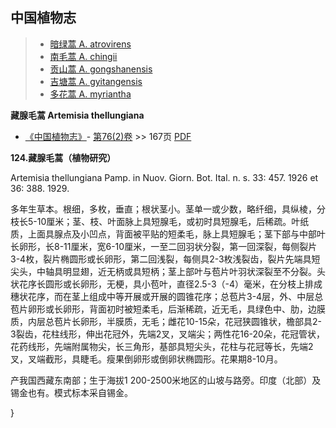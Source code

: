 

## 中国植物志

> * [暗绿蒿  A.  atrovirens](Artemisia-atrovirens-暗绿蒿.md)
> * [南毛蒿  A.  chingii](Artemisia-chingii-南毛蒿.md)
> * [贡山蒿  A.  gongshanensis](Artemisia-gongshanensis-贡山蒿.md)
> * [吉塘蒿  A.  gyitangensis](Artemisia-gyitangensis-吉塘蒿.md)
> * [多花蒿  A.  myriantha](Artemisia-myriantha-多花蒿.md)

**藏腺毛蒿 Artemisia thellungiana**

* [《中国植物志》](http://www.iplant.cn/frps)- [第76(2)卷](http://www.iplant.cn/frps/vol/76(2)) >> 167页 [PDF](http://www.iplant.cn/frps/pdf/76(2)/167a.PDF)

**124.藏腺毛蒿（植物研究）**

Artemisia thellungiana Pamp. in Nuov. Giorn. Bot. Ital. n. s. 33: 457. 1926 et 36: 388. 1929.

多年生草本。根细，多枚，垂直；根状茎小。茎单一或少数，略纤细，具纵棱，分枝长5-10厘米；茎、枝、叶面脉上具短腺毛，或初时具短腺毛，后稀疏。叶纸质，上面具腺点及小凹点，背面被平贴的短柔毛，脉上具短腺毛；茎下部与中部叶长卵形，长8-11厘米，宽6-10厘米，一至二回羽状分裂，第一回深裂，每侧裂片3-4枚，裂片椭圆形或长卵形，第二回浅裂，每侧具2-3枚浅裂齿，裂片先端具短尖头，中轴具明显翅，近无柄或具短柄；茎上部叶与苞片叶羽状深裂至不分裂。头状花序长圆形或长卵形，无梗，具小苞叶，直径2.5-3（-4）毫米，在分枝上排成穗状花序，而在茎上组成中等开展或开展的圆锥花序；总苞片3-4层，外、中层总苞片卵形或长卵形，背面初时被短柔毛，后渐稀疏，近无毛，具绿色中、肋，边膜质，内层总苞片长卵形，半膜质，无毛；雌花10-15朵，花冠狭圆锥状，檐部具2-3裂齿，花柱线形，伸出花冠外，先端2叉，叉端尖；两性花16-20朵，花冠管状，花药线形，先端附属物尖，长三角形，基部具短尖头，花柱与花冠等长，先端2叉，叉端截形，具睫毛。瘦果倒卵形或倒卵状椭圆形。花果期8-10月。

产我国西藏东南部；生于海拔1 200-2500米地区的山坡与路旁。印度（北部）及锡金也有。模式标本采自锡金。

}